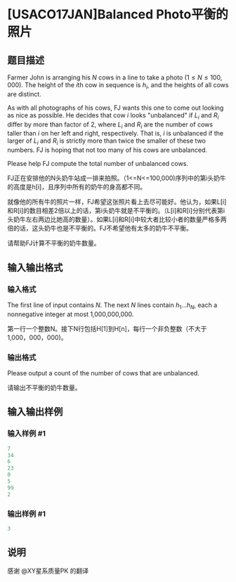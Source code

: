 # [USACO17JAN]Balanced Photo平衡的照片

## 题目描述

Farmer John is arranging his $N$ cows in a line to take a photo ($1 \leq N \leq 100,000$). The height of the $i$th cow in sequence is $h_i$, and the heights of all cows are distinct.

As with all photographs of his cows, FJ wants this one to come out looking as nice as possible. He decides that cow $i$ looks "unbalanced" if $L_i$ and $R_i$ differ by more than factor of 2, where $L_i$ and $R_i$ are the number of cows taller than $i$ on her left and right, respectively. That is, $i$ is unbalanced if the larger of $L_i$ and $R_i$ is strictly more than twice the smaller of these two numbers. FJ is hoping that not too many of his cows are unbalanced.

Please help FJ compute the total number of unbalanced cows.

FJ正在安排他的N头奶牛站成一排来拍照。（1<=N<=100,000)序列中的第i头奶牛的高度是h[i]，且序列中所有的奶牛的身高都不同。

就像他的所有牛的照片一样，FJ希望这张照片看上去尽可能好。他认为，如果L[i]和R[i]的数目相差2倍以上的话，第i头奶牛就是不平衡的。（L[i]和R[i]分别代表第i头奶牛左右两边比她高的数量）。如果L[i]和R[i]中较大者比较小者的数量严格多两倍的话，这头奶牛也是不平衡的。FJ不希望他有太多的奶牛不平衡。

请帮助FJ计算不平衡的奶牛数量。

## 输入输出格式

### 输入格式

The first line of input contains $N$. The next $N$ lines contain $h_1 \ldots h_N$, each a nonnegative integer at most 1,000,000,000.

第一行一个整数N。接下N行包括H[1]到H[n]，每行一个非负整数（不大于1,000，000，000)。

### 输出格式

Please output a count of the number of cows that are unbalanced.

请输出不平衡的奶牛数量。

## 输入输出样例

### 输入样例 #1

```cpp
7
34
6
23
0
5
99
2
```


### 输出样例 #1

```cpp
3
```


## 说明

感谢 @XY星系质量PK 的翻译

